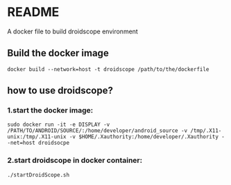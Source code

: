 # README
A docker file to build droidscope environment
## Build the docker image
`docker build --network=host -t droidscope /path/to/the/dockerfile`
## how to use droidscope?
### 1.start the docker image:
`sudo docker run -it -e DISPLAY -v /PATH/TO/ANDROID/SOURCE/:/home/developer/android_source -v /tmp/.X11-unix:/tmp/.X11-unix -v $HOME/.Xauthority:/home/developer/.Xauthority --net=host droidsocpe`
### 2.start droidscope in docker container:
`./startDroidScope.sh`
